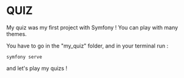 # QUIZ
My quiz was my first project with Symfony ! You can play with many themes.

You have to go in the "my_quiz" folder, and in your terminal run :

```symfony serve```

and let's play my quizs !
